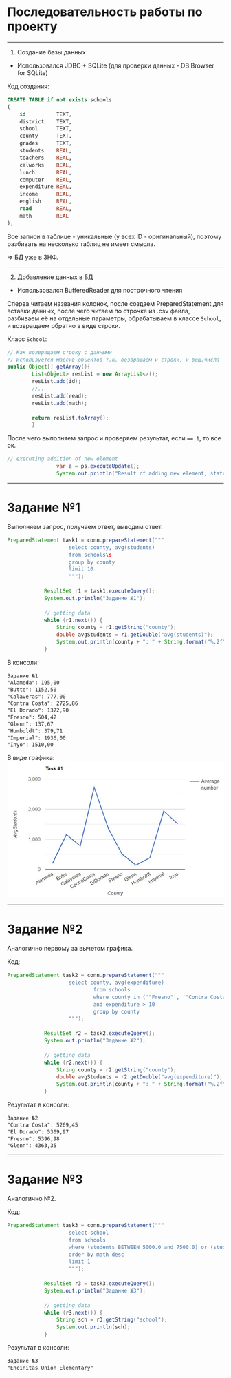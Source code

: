 # Последовательность работы по проекту

---

1. Создание базы данных

- Использовался JDBC + SQLite (для проверки данных - DB Browser for SQLite)

Код создания:

```sql
CREATE TABLE if not exists schools
(
    id          TEXT,
    district    TEXT,
    school      TEXT,
    county      TEXT,
    grades      TEXT,
    students    REAL,
    teachers    REAL,
    calworks    REAL,
    lunch       REAL,
    computer    REAL,
    expenditure REAL,
    income      REAL,
    english     REAL,
    read        REAL,
    math        REAL
);
```

Все записи в таблице - уникальные (у всех ID - оригинальный), поэтому разбивать
на несколько таблиц не имеет смысла.

=> БД уже в 3НФ.

---

2. Добавление данных в БД

- Использовался BufferedReader для построчного чтения

Сперва читаем названия колонок, после создаем PreparedStatement
для вставки данных, после чего читаем по строчке из .csv файла,
разбиваем её на отдельные параметры, обрабатываем в классe `School`,
и возвращаем обратно в виде строки. 

Класс `School`:
```java
// Как возвращаем строку с данными
// Используется массив объектов т.к. возвращаем и строки, и вещ.числа
public Object[] getArray(){
        List<Object> resList = new ArrayList<>();
        resList.add(id);
        //..
        resList.add(read);
        resList.add(math);

        return resList.toArray();
        }
```

После чего выполняем запрос и проверяем результат, если `== 1`, 
то все ок.
```java
// executing addition of new element
                var a = ps.executeUpdate();
                System.out.println("Result of adding new element, status: " + a);
```

---

# Задание №1

Выполняем запрос, получаем ответ, выводим ответ.
```java
PreparedStatement task1 = conn.prepareStatement("""
                    select county, avg(students)
                    from schools\s
                    group by county
                    limit 10
                    """);

            ResultSet r1 = task1.executeQuery();
            System.out.println("Задание №1");

            // getting data
            while (r1.next()) {
                String county = r1.getString("county");
                double avgStudents = r1.getDouble("avg(students)");
                System.out.println(county + ": " + String.format("%.2f", avgStudents));
            }
```

В консоли: 
``` 
Задание №1
"Alameda": 195,00
"Butte": 1152,50
"Calaveras": 777,00
"Contra Costa": 2725,86
"El Dorado": 1372,90
"Fresno": 504,42
"Glenn": 137,67
"Humboldt": 379,71
"Imperial": 1936,00
"Inyo": 1510,00
```

В виде графика:
![alt text](task1.jpg "Результат задания №1 в виде графика")

---

# Задание №2

Аналогично первому за вычетом графика.

Код: 
```java
PreparedStatement task2 = conn.prepareStatement("""
                    select county, avg(expenditure)
                            from schools
                            where county in ('"Fresno"', '"Contra Costa"', '"El Dorado"', '"Glenn"')
                            and expenditure > 10
                            group by county
                    """);

            ResultSet r2 = task2.executeQuery();
            System.out.println("Задание №2");

            // getting data
            while (r2.next()) {
                String county = r2.getString("county");
                double avgStudents = r2.getDouble("avg(expenditure)");
                System.out.println(county + ": " + String.format("%.2f", avgStudents));
            }
```

Результат в консоли: 
``` 
Задание №2
"Contra Costa": 5269,45
"El Dorado": 5309,97
"Fresno": 5396,98
"Glenn": 4363,35
```

--- 

# Задание №3

Аналогично №2.

Код: 
```java
PreparedStatement task3 = conn.prepareStatement("""
                    select school
                    from schools
                    where (students BETWEEN 5000.0 and 7500.0) or (students BETWEEN 10000.0 and 11000.0)
                    order by math desc
                    limit 1
                    """);

            ResultSet r3 = task3.executeQuery();
            System.out.println("Задание №3");

            // getting data
            while (r3.next()) {
                String sch = r3.getString("school");
                System.out.println(sch);
            }
```
Результат в консоли: 
``` 
Задание №3
"Encinitas Union Elementary"
```
